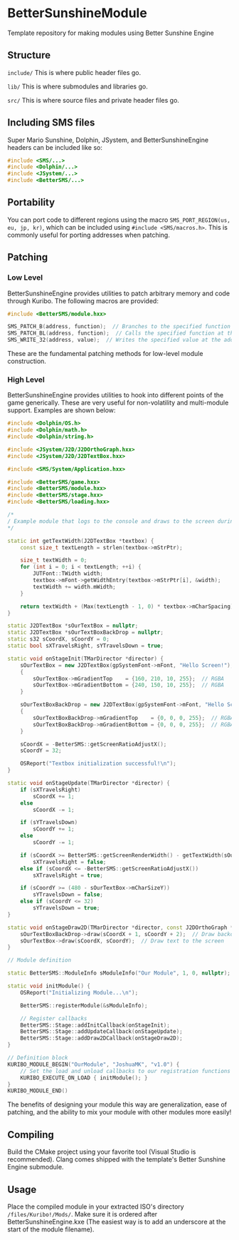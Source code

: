 # BetterSunshineModule
Template repository for making modules using Better Sunshine Engine

## Structure
`include/` This is where public header files go.

`lib/` This is where submodules and libraries go.

`src/` This is where source files and private header files go.

## Including SMS files
Super Mario Sunshine, Dolphin, JSystem, and BetterSunshineEngine headers can be included like so:

```c++
#include <SMS/...>
#include <Dolphin/...>
#include <JSystem/...>
#include <BetterSMS/...>
```

## Portability
You can port code to different regions using the macro `SMS_PORT_REGION(us, eu, jp, kr)`, which can be included using `#include <SMS/macros.h>`. This is commonly useful for porting addresses when patching.

## Patching

### Low Level
BetterSunshineEngine provides utilities to patch arbitrary memory and code through Kuribo. The following macros are provided:

```c++
#include <BetterSMS/module.hxx>

SMS_PATCH_B(address, function);  // Branches to the specified function at the address
SMS_PATCH_BL(address, function);  // Calls the specified function at the address
SMS_WRITE_32(address, value);  // Writes the specified value at the address
```

These are the fundamental patching methods for low-level module construction.

### High Level
BetterSunshineEngine provides utilities to hook into different points of the game generically. These are very useful for non-volatility and multi-module support. Examples are shown below:

```c++
#include <Dolphin/OS.h>
#include <Dolphin/math.h>
#include <Dolphin/string.h>

#include <JSystem/J2D/J2DOrthoGraph.hxx>
#include <JSystem/J2D/J2DTextBox.hxx>

#include <SMS/System/Application.hxx>

#include <BetterSMS/game.hxx>
#include <BetterSMS/module.hxx>
#include <BetterSMS/stage.hxx>
#include <BetterSMS/loading.hxx>

/*
/ Example module that logs to the console and draws to the screen during gameplay
*/

static int getTextWidth(J2DTextBox *textbox) {
    const size_t textLength = strlen(textbox->mStrPtr);

    size_t textWidth = 0;
    for (int i = 0; i < textLength; ++i) {
        JUTFont::TWidth width;
        textbox->mFont->getWidthEntry(textbox->mStrPtr[i], &width);
        textWidth += width.mWidth;
    }

    return textWidth + (Max(textLength - 1, 0) * textbox->mCharSpacing);
}

static J2DTextBox *sOurTextBox = nullptr;
static J2DTextBox *sOurTextBoxBackDrop = nullptr;
static s32 sCoordX, sCoordY = 0;
static bool sXTravelsRight, sYTravelsDown = true;

static void onStageInit(TMarDirector *director) {
    sOurTextBox = new J2DTextBox(gpSystemFont->mFont, "Hello Screen!");
    {
        sOurTextBox->mGradientTop    = {160, 210, 10, 255};  // RGBA
        sOurTextBox->mGradientBottom = {240, 150, 10, 255};  // RGBA
    }

    sOurTextBoxBackDrop = new J2DTextBox(gpSystemFont->mFont, "Hello Screen!");
    {
        sOurTextBoxBackDrop->mGradientTop    = {0, 0, 0, 255};  // RGBA
        sOurTextBoxBackDrop->mGradientBottom = {0, 0, 0, 255};  // RGBA
    }

    sCoordX = -BetterSMS::getScreenRatioAdjustX();
    sCoordY = 32;

    OSReport("Textbox initialization successful!\n");
}

static void onStageUpdate(TMarDirector *director) {
    if (sXTravelsRight)
        sCoordX += 1;
    else
        sCoordX -= 1;

    if (sYTravelsDown)
        sCoordY += 1;
    else
        sCoordY -= 1;

    if (sCoordX >= BetterSMS::getScreenRenderWidth() - getTextWidth(sOurTextBox))
        sXTravelsRight = false;
    else if (sCoordX <= -BetterSMS::getScreenRatioAdjustX())
        sXTravelsRight = true;

    if (sCoordY >= (480 - sOurTextBox->mCharSizeY))
        sYTravelsDown = false;
    else if (sCoordY <= 32)
        sYTravelsDown = true;
}

static void onStageDraw2D(TMarDirector *director, const J2DOrthoGraph *ortho) {
    sOurTextBoxBackDrop->draw(sCoordX + 1, sCoordY + 2);  // Draw backdrop text to the screen
    sOurTextBox->draw(sCoordX, sCoordY);  // Draw text to the screen
}

// Module definition

static BetterSMS::ModuleInfo sModuleInfo("Our Module", 1, 0, nullptr);

static void initModule() {
    OSReport("Initializing Module...\n");

    BetterSMS::registerModule(&sModuleInfo);

    // Register callbacks
    BetterSMS::Stage::addInitCallback(onStageInit);
    BetterSMS::Stage::addUpdateCallback(onStageUpdate);
    BetterSMS::Stage::addDraw2DCallback(onStageDraw2D);
}

// Definition block
KURIBO_MODULE_BEGIN("OurModule", "JoshuaMK", "v1.0") {
    // Set the load and unload callbacks to our registration functions
    KURIBO_EXECUTE_ON_LOAD { initModule(); }
}
KURIBO_MODULE_END()
```

The benefits of designing your module this way are generalization, ease of patching, and the ability to mix your module with other modules more easily!

## Compiling

Build the CMake project using your favorite tool (Visual Studio is recommended).
Clang comes shipped with the template's Better Sunshine Engine submodule.

## Usage

Place the compiled module in your extracted ISO's directory `/files/Kuribo!/Mods/`. Make sure it is ordered after BetterSunshineEngine.kxe (The easiest way is to add an underscore at the start of the module filename).
